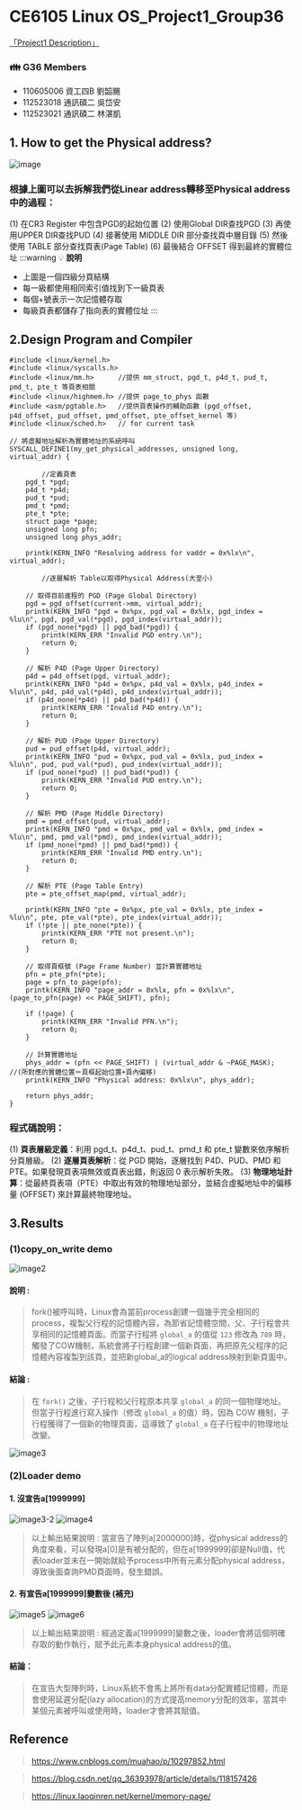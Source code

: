 CE6105 Linux OS_Project1_Group36
===

[「Project1 Description」](https://staff.csie.ncu.edu.tw/hsufh/COURSES/FALL2024/linux_project_1.html)

### 👪 G36 Members
- 110605006 資工四B 劉韶颺
- 112523018 通訊碩二 吳岱安
- 112523021 通訊碩二 林湛凱


## 1. How to get the Physical address?

![image](https://hackmd.io/_uploads/HJ8m-E2Z1l.png)


### 根據上圖可以去拆解我們從Linear address轉移至Physical address中的過程：

(1) 在CR3 Register 中包含PGD的起始位置
(2) 使用Global DIR查找PGD
(3) 再使用UPPER DIR查找PUD
(4) 接著使用 MIDDLE DIR 部分查找頁中層目錄
(5) 然後使用 TABLE 部分查找頁表(Page Table)
(6) 最後結合 OFFSET 得到最終的實體位址
:::warning
💡 **說明**
- 上圖是一個四級分頁結構
- 每一級都使用相同索引值找到下一級頁表
- 每個+號表示一次記憶體存取
- 每級頁表都儲存了指向表的實體位址
:::

## 2.Design Program and Compiler

```c=
#include <linux/kernel.h>                
#include <linux/syscalls.h>
#include <linux/mm.h>      //提供 mm_struct, pgd_t, p4d_t, pud_t, pmd_t, pte_t 等頁表相關
#include <linux/highmem.h> //提供 page_to_phys 函數
#include <asm/pgtable.h>   //提供頁表操作的輔助函數 (pgd_offset, p4d_offset, pud_offset, pmd_offset, pte_offset_kernel 等)
#include <linux/sched.h>   // for current task

// 將虛擬地址解析為實體地址的系統呼叫
SYSCALL_DEFINE1(my_get_physical_addresses, unsigned long, virtual_addr) {

		//定義頁表
    pgd_t *pgd;
    p4d_t *p4d;
    pud_t *pud;
    pmd_t *pmd;
    pte_t *pte;
    struct page *page;
    unsigned long pfn;
    unsigned long phys_addr;

    printk(KERN_INFO "Resolving address for vaddr = 0x%lx\n", virtual_addr);

		//逐層解析 Table以取得Physical Address(大至小)
		
    // 取得目前進程的 PGD (Page Global Directory)
    pgd = pgd_offset(current->mm, virtual_addr);
    printk(KERN_INFO "pgd = 0x%px, pgd_val = 0x%lx, pgd_index = %lu\n", pgd, pgd_val(*pgd), pgd_index(virtual_addr));
    if (pgd_none(*pgd) || pgd_bad(*pgd)) {
        printk(KERN_ERR "Invalid PGD entry.\n");
        return 0;
    }

    // 解析 P4D (Page Upper Directory)
    p4d = p4d_offset(pgd, virtual_addr);
    printk(KERN_INFO "p4d = 0x%px, p4d_val = 0x%lx, p4d_index = %lu\n", p4d, p4d_val(*p4d), p4d_index(virtual_addr));
    if (p4d_none(*p4d) || p4d_bad(*p4d)) {
        printk(KERN_ERR "Invalid P4D entry.\n");
        return 0;
    }

    // 解析 PUD (Page Upper Directory)
    pud = pud_offset(p4d, virtual_addr);
    printk(KERN_INFO "pud = 0x%px, pud_val = 0x%lx, pud_index = %lu\n", pud, pud_val(*pud), pud_index(virtual_addr));
    if (pud_none(*pud) || pud_bad(*pud)) {
        printk(KERN_ERR "Invalid PUD entry.\n");
        return 0;
    }

    // 解析 PMD (Page Middle Directory)
    pmd = pmd_offset(pud, virtual_addr);
    printk(KERN_INFO "pmd = 0x%px, pmd_val = 0x%lx, pmd_index = %lu\n", pmd, pmd_val(*pmd), pmd_index(virtual_addr));
    if (pmd_none(*pmd) || pmd_bad(*pmd)) {
        printk(KERN_ERR "Invalid PMD entry.\n");
        return 0;
    }

    // 解析 PTE (Page Table Entry)
    pte = pte_offset_map(pmd, virtual_addr);
    
    printk(KERN_INFO "pte = 0x%px, pte_val = 0x%lx, pte_index = %lu\n", pte, pte_val(*pte), pte_index(virtual_addr));
    if (!pte || pte_none(*pte)) {
        printk(KERN_ERR "PTE not present.\n");
        return 0;
    }

    // 取得頁框號 (Page Frame Number) 並計算實體地址
    pfn = pte_pfn(*pte);
    page = pfn_to_page(pfn);
    printk(KERN_INFO "page_addr = 0x%lx, pfn = 0x%lx\n", (page_to_pfn(page) << PAGE_SHIFT), pfn);

    if (!page) {
        printk(KERN_ERR "Invalid PFN.\n");
        return 0;
    }

    // 計算實體地址
    phys_addr = (pfn << PAGE_SHIFT) | (virtual_addr & ~PAGE_MASK); //(所對應的實體位置＝頁框起始位置+頁內偏移)
    printk(KERN_INFO "Physical address: 0x%lx\n", phys_addr);

    return phys_addr;
}
```
### 程式碼說明：
(1) **頁表層級定義**：利用 pgd_t、p4d_t、pud_t、pmd_t 和 pte_t 變數來依序解析分頁層級。
(2) **逐層頁表解析**：從 PGD 開始，逐層找到 P4D、PUD、PMD 和 PTE。如果發現頁表項無效或頁表出錯，則返回 0 表示解析失敗。
(3) **物理地址計算**：從最終頁表項（PTE）中取出有效的物理地址部分，並結合虛擬地址中的偏移量 (OFFSET) 來計算最終物理地址。
## 3.Results

### (1)copy_on_write demo


![image2](https://hackmd.io/_uploads/rJ2rZ4hZkl.png)


#### 說明 :
>fork()被呼叫時，Linux會為當前process創建一個幾乎完全相同的process，複製父行程的記憶體內容，為節省記憶體空間，父、子行程會共享相同的記憶體頁面。而當子行程將 `global_a` 的值從 `123` 修改為 `789` 時，觸發了COW機制，系統會將子行程創建一個新頁面，再把原先父程序的記憶體內容複製到該頁，並把新global_a的logical address映射到新頁面中。

#### 結論 :

>在 `fork()` 之後，子行程和父行程原本共享 `global_a` 的同一個物理地址。但當子行程進行寫入操作（修改 `global_a` 的值）時，因為 COW 機制，子行程獲得了一個新的物理頁面，這導致了 `global_a` 在子行程中的物理地址改變。

![image3](https://hackmd.io/_uploads/S1h8Z42bkx.png)


### (2)Loader demo

#### 1. 沒宣告a[1999999]

![image3-2](https://hackmd.io/_uploads/BkwYMV3byx.png)
![image4](https://hackmd.io/_uploads/HJ6PbNnbkl.png)
>以上輸出結果說明 :  當宣告了陣列a[2000000]時，從physical address的角度來看，可以發現a[0]是有被分配的，但在a[1999999]卻是Null值，代表loader並未在一開始就給予process中所有元素分配physical address，導致後面查詢PMD頁面時，發生錯誤。

#### 2. 有宣告a[1999999]變數後 (補充)

![image5](https://hackmd.io/_uploads/B1ktWN2ZJl.png)
![image6](https://hackmd.io/_uploads/BJ1o-Eh-kx.png)

>以上輸出結果說明 : 經過定義a[1999999]變數之後，loader會將這個明確存取的動作執行，賦予此元素本身physical address的值。

#### 結論：
>在宣告大型陣列時，Linux系統不會馬上將所有data分配實體記憶體，而是會使用延遲分配(lazy allocation)的方式提高memory分配的效率，當其中某個元素被呼叫或使用時，loader才會將其賦值。

## Reference
> https://www.cnblogs.com/muahao/p/10297852.html

>https://blog.csdn.net/qq_36393978/article/details/118157426

>https://linux.laoqinren.net/kernel/memory-page/